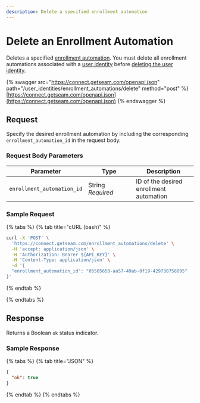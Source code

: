```yaml
---
description: Delete a specified enrollment automation
---
```


# Delete an Enrollment Automation

Deletes a specified [enrollment automation](../../../products/mobile-access-in-development/issuing-mobile-credentials-from-an-access-control-system.md). You must delete all enrollment automations associated with a [user identity](../../../products/mobile-access-in-development/managing-mobile-app-user-accounts-with-user-identities.md#what-is-a-user-identity) before [deleting the user identity](../delete.md).

{% swagger src="https://connect.getseam.com/openapi.json" path="/user_identities/enrollment_automations/delete" method="post" %}
[https://connect.getseam.com/openapi.json](https://connect.getseam.com/openapi.json)
{% endswagger %}

## Request

Specify the desired enrollment automation by including the corresponding `enrollment_automation_id` in the request body.

### Request Body Parameters

<table><thead><tr><th>Parameter</th><th width="112.33333333333331">Type</th><th>Description</th></tr></thead><tbody><tr><td><code>enrollment_automation_id</code></td><td>String<br><em>Required</em></td><td>ID of the desired enrollment automation</td></tr></tbody></table>

### Sample Request

{% tabs %}
{% tab title="cURL (bash)" %}
```bash
curl -X 'POST' \
  'https://connect.getseam.com/enrollment_automations/delete' \
  -H 'accept: application/json' \
  -H 'Authorization: Bearer ${API_KEY}' \
  -H 'Content-Type: application/json' \
  -d '{
  "enrollment_automation_id": "05505650-aa57-49ab-8f19-429738758895"
}'
```
{% endtab %}


{% endtabs %}

## Response

Returns a Boolean `ok` status indicator.

### Sample Response

{% tabs %}
{% tab title="JSON" %}
```json
{
  "ok": true
}
```
{% endtab %}
{% endtabs %}
